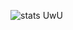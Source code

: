 
![stats UwU](https://github-readme-stats.vercel.app/api?username=Ember-Ember&show_icons=true&theme=onedark&disable_animations=true)
